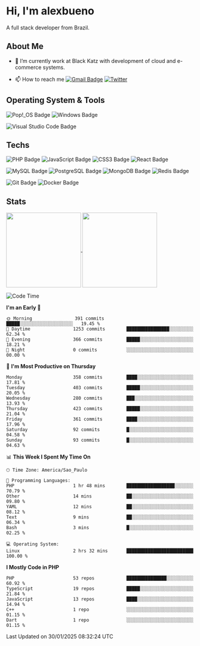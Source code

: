 # Hi, I'm alexbueno

A full stack developer from Brazil.

## About Me

- 🌱 I’m currently work at Black Katz with development of cloud and e-commerce systems.

- 📫 How to reach me [![Gmail Badge](https://img.shields.io/badge/-gmail-c14438?style=for-the-badge&logo=Gmail&logoColor=ffffff)](mailto:alexsandrofbueno@gmail.com) [![Twitter](https://img.shields.io/badge/twitter-1DA1F2.svg?style=for-the-badge&logo=twitter&logoColor=ffffff)](https://twitter.com/Alex_Bueno_7)

## Operating System & Tools

![Pop!_OS Badge](https://img.shields.io/badge/Pop!__OS-48B9C7?logo=popos&logoColor=fff&style=flat)
![Windows Badge](https://img.shields.io/badge/Windows-0078D6?logo=windows&logoColor=fff&style=flat)

![Visual Studio Code Badge](https://img.shields.io/badge/Visual%20Studio%20Code-007ACC?logo=visualstudiocode&logoColor=fff&style=flat)

## Techs

![PHP Badge](https://img.shields.io/badge/PHP-777BB4?logo=php&logoColor=fff&style=flat)
![JavaScript Badge](https://img.shields.io/badge/JavaScript-F7DF1E?logo=javascript&logoColor=000&style=flat)
![CSS3 Badge](https://img.shields.io/badge/CSS3-1572B6?logo=css3&logoColor=fff&style=flat)
![React Badge](https://img.shields.io/badge/React-61DAFB?logo=react&logoColor=000&style=flat)

![MySQL Badge](https://img.shields.io/badge/MySQL-4479A1?logo=mysql&logoColor=fff&style=flat)
![PostgreSQL Badge](https://img.shields.io/badge/PostgreSQL-4169E1?logo=postgresql&logoColor=fff&style=flat)
![MongoDB Badge](https://img.shields.io/badge/MongoDB-47A248?logo=mongodb&logoColor=fff&style=flat)
![Redis Badge](https://img.shields.io/badge/Redis-DC382D?logo=redis&logoColor=fff&style=flat)

![Git Badge](https://img.shields.io/badge/Git-F05032?logo=git&logoColor=fff&style=flat)
![Docker Badge](https://img.shields.io/badge/Docker-2496ED?logo=docker&logoColor=fff&style=flat)


## Stats

<a href="https://github.com/anuraghazra/github-readme-stats">
  <img height=200 align="center" src="https://github-readme-stats.vercel.app/api?username=alexbueno7&theme=dark" />
</a>
<a href="https://github.com/anuraghazra/convoychat">
  <img height=200 align="center" src="https://github-readme-stats.vercel.app/api/top-langs?username=alexbueno7&layout=compact&langs_count=8&card_width=320&theme=dark" />
</a>

<!--START_SECTION:waka-->
![Code Time](http://img.shields.io/badge/Code%20Time-1%2C279%20hrs%205%20mins-blue)

**I'm an Early 🐤** 

```text
🌞 Morning                391 commits         █████░░░░░░░░░░░░░░░░░░░░   19.45 % 
🌆 Daytime                1253 commits        ████████████████░░░░░░░░░   62.34 % 
🌃 Evening                366 commits         █████░░░░░░░░░░░░░░░░░░░░   18.21 % 
🌙 Night                  0 commits           ░░░░░░░░░░░░░░░░░░░░░░░░░   00.00 % 
```
📅 **I'm Most Productive on Thursday** 

```text
Monday                   358 commits         ████░░░░░░░░░░░░░░░░░░░░░   17.81 % 
Tuesday                  403 commits         █████░░░░░░░░░░░░░░░░░░░░   20.05 % 
Wednesday                280 commits         ███░░░░░░░░░░░░░░░░░░░░░░   13.93 % 
Thursday                 423 commits         █████░░░░░░░░░░░░░░░░░░░░   21.04 % 
Friday                   361 commits         ████░░░░░░░░░░░░░░░░░░░░░   17.96 % 
Saturday                 92 commits          █░░░░░░░░░░░░░░░░░░░░░░░░   04.58 % 
Sunday                   93 commits          █░░░░░░░░░░░░░░░░░░░░░░░░   04.63 % 
```


📊 **This Week I Spent My Time On** 

```text
🕑︎ Time Zone: America/Sao_Paulo

💬 Programming Languages: 
PHP                      1 hr 48 mins        ██████████████████░░░░░░░   70.79 % 
Other                    14 mins             ██░░░░░░░░░░░░░░░░░░░░░░░   09.80 % 
YAML                     12 mins             ██░░░░░░░░░░░░░░░░░░░░░░░   08.12 % 
Text                     9 mins              ██░░░░░░░░░░░░░░░░░░░░░░░   06.34 % 
Bash                     3 mins              █░░░░░░░░░░░░░░░░░░░░░░░░   02.25 % 

💻 Operating System: 
Linux                    2 hrs 32 mins       █████████████████████████   100.00 % 
```

**I Mostly Code in PHP** 

```text
PHP                      53 repos            ███████████████░░░░░░░░░░   60.92 % 
TypeScript               19 repos            █████░░░░░░░░░░░░░░░░░░░░   21.84 % 
JavaScript               13 repos            ████░░░░░░░░░░░░░░░░░░░░░   14.94 % 
C++                      1 repo              ░░░░░░░░░░░░░░░░░░░░░░░░░   01.15 % 
Dart                     1 repo              ░░░░░░░░░░░░░░░░░░░░░░░░░   01.15 % 
```




 Last Updated on 30/01/2025 08:32:24 UTC
<!--END_SECTION:waka-->
